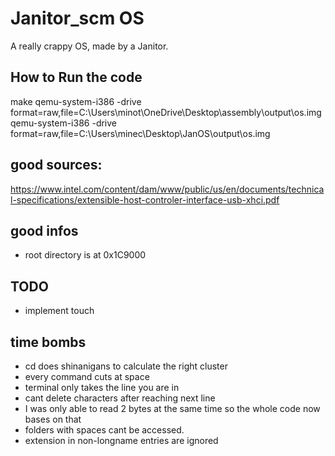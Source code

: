 # Janitor_scm OS

A really crappy OS, made by a Janitor.

## How to Run the code
make
qemu-system-i386 -drive format=raw,file=C:\Users\minot\OneDrive\Desktop\assembly\output\os.img
qemu-system-i386 -drive format=raw,file=C:\Users\minec\Desktop\JanOS\output\os.img

## good sources:
https://www.intel.com/content/dam/www/public/us/en/documents/technical-specifications/extensible-host-controler-interface-usb-xhci.pdf

## good infos
- root directory is at 0x1C9000

## TODO
- implement touch

## time bombs
- cd does shinanigans to calculate the right cluster
- every command cuts at space
- terminal only takes the line you are in
- cant delete characters after reaching next line
- I was only able to read 2 bytes at the same time so the whole code now bases on that
- folders with spaces cant be accessed.
- extension in non-longname entries are ignored